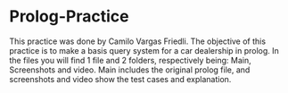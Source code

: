 # Prolog-Practice
This practice was done by Camilo Vargas Friedli. 
The objective of this practice is to make a basis query system for a car dealership in prolog. 
In the files you will find 1 file and 2 folders, respectively being: Main, Screenshots and video. 
Main includes the original prolog file, and screenshots and video show the test cases and explanation. 
